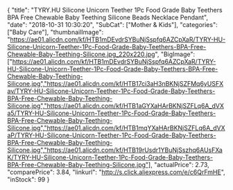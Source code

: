 {
	"title": "TYRY.HU Silicone Unicorn Teether 1Pc Food Grade Baby Teethers BPA Free Chewable Baby Teething Silicone Beads Necklace Pendant",
	"date": "2018-10-31 10:30:20",
	"SubCat": ["Mother & Kids"],
	"categories": ["Baby Care"],
	"thumbnailImage": "https://ae01.alicdn.com/kf/HTB1mDEvdrSYBuNjSspfq6AZCpXaR/TYRY-HU-Silicone-Unicorn-Teether-1Pc-Food-Grade-Baby-Teethers-BPA-Free-Chewable-Baby-Teething-Silicone.jpg_220x220.jpg",
	"BigImage": ["https://ae01.alicdn.com/kf/HTB1mDEvdrSYBuNjSspfq6AZCpXaR/TYRY-HU-Silicone-Unicorn-Teether-1Pc-Food-Grade-Baby-Teethers-BPA-Free-Chewable-Baby-Teething-Silicone.jpg","https://ae01.alicdn.com/kf/HTB17ci3aH3nBKNjSZFMq6yUSFXav/TYRY-HU-Silicone-Unicorn-Teether-1Pc-Food-Grade-Baby-Teethers-BPA-Free-Chewable-Baby-Teething-Silicone.jpg","https://ae01.alicdn.com/kf/HTB1aGYXaHArBKNjSZFLq6A_dVXa5/TYRY-HU-Silicone-Unicorn-Teether-1Pc-Food-Grade-Baby-Teethers-BPA-Free-Chewable-Baby-Teething-Silicone.jpg","https://ae01.alicdn.com/kf/HTB1mqYXaHArBKNjSZFLq6A_dVXaP/TYRY-HU-Silicone-Unicorn-Teether-1Pc-Food-Grade-Baby-Teethers-BPA-Free-Chewable-Baby-Teething-Silicone.jpg","https://ae01.alicdn.com/kf/HTB19rUsdr1YBuNjSszhq6AUsFXaK/TYRY-HU-Silicone-Unicorn-Teether-1Pc-Food-Grade-Baby-Teethers-BPA-Free-Chewable-Baby-Teething-Silicone.jpg"],
	"actualPrice": 2.73,
	"comparePrice": 3.84,
	"linkurl": "http://s.click.aliexpress.com/e/c6QrFmHE",
	"inStock": 99
}
